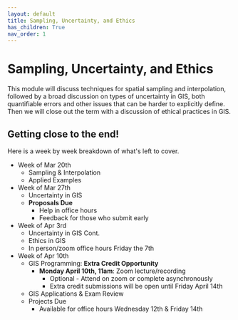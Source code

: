 ```yaml
---
layout: default
title: Sampling, Uncertainty, and Ethics
has_children: True
nav_order: 1
---
```


# Sampling, Uncertainty, and Ethics

This module will discuss techniques for spatial sampling and interpolation, followed by a broad discussion on types of uncertainty in GIS, both quantifiable errors and other issues that can be harder to explicitly define.  Then we will close out the term with a discussion of ethical practices in GIS.

## Getting close to the end!

Here is a week by week breakdown of what's left to cover.  

* Week of Mar 20th
    * Sampling & Interpolation
    * Applied Examples
* Week of Mar 27th
    * Uncertainty in GIS
    * **Proposals Due**
        * Help in office hours 
        * Feedback for those who submit early
* Week of Apr 3rd
    * Uncertainty in GIS Cont.
    * Ethics in GIS
    * In person/zoom office hours Friday the 7th
* Week of Apr 10th
    * GIS Programming: **Extra Credit Opportunity**
        * **Monday April 10th, 11am**: Zoom lecture/recording
            * Optional - Attend on zoom or complete asynchronously
            * Extra credit submissions will be open until Friday April 14th
    * GIS Applications & Exam Review 
    * Projects Due
        * Available for office hours Wednesday 12th & Friday 14th
